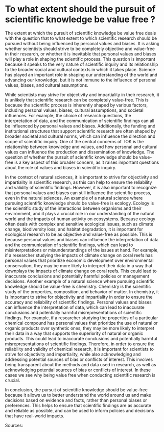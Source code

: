 # To what extent should the pursuit of scientific knowledge be value free ?

The extent at which the pursuit of scientific knowledge be value free deals with the question that to what extent to which scientific research should be pursued without being influenced by personal values and biases. It is asking whether scientists should strive to be completely objective and value-free in their research, or whether it is inevitable that personal values and biases will play a role in shaping the scientific process.  This question is important because it speaks to the very nature of scientific inquiry and its relationship to the broader social and cultural contexts in which it takes place. Science has played an important role in shaping our understanding of the world and advancing our knowledge, but it is not immune to the influence of personal values, biases, and cultural assumptions.

While scientists may strive for objectivity and impartiality in their research, it is unlikely that scientific research can be completely value-free. This is because the scientific process is inherently shaped by various factors, including personal values, biases, cultural assumptions, and societal influences. For example, the choice of research questions, the interpretation of data, and the communication of scientific findings can all be influenced by personal values and biases. Additionally, the funding and institutional structures that support scientific research are often shaped by broader societal and cultural norms, which can influence the direction and scope of scientific inquiry. One of the central concerns of TOK is the relationship between knowledge and values, and how personal and cultural values can influence the production and dissemination of knowledge. The question of whether the pursuit of scientific knowledge should be value-free is a key aspect of this broader concern, as it raises important questions about the role of values and biases in scientific inquiry. 

In the context of natural sciences, it is important to strive for objectivity and impartiality in scientific research, as this can help to ensure the reliability and validity of scientific findings. However, it is also important to recognize that personal values and biases can still influence the scientific process, even in the natural sciences. An example of a natural science where pursuing scientific knowledge should be value-free is ecology. Ecology is the scientific study of the interactions between organisms and their environment, and it plays a crucial role in our understanding of the natural world and the impacts of human activity on ecosystems. Because ecology often deals with complex and sensitive ecological issues, such as climate change, biodiversity loss, and habitat degradation, it is important for ecological research to be as objective and value-free as possible. This is because personal values and biases can influence the interpretation of data and the communication of scientific findings, which can lead to misinterpretations or misunderstandings of the issues at hand. For example, if a researcher studying the impacts of climate change on coral reefs has personal values that prioritize economic development over environmental conservation, they may be more likely to interpret their data in a way that downplays the impacts of climate change on coral reefs. This could lead to inaccurate conclusions and potentially harmful policies or management decisions. Another example of a natural science where pursuing scientific knowledge should be value-free is chemistry. Chemistry is the scientific study of the properties, composition, and behavior of matter. In chemistry, it is important to strive for objectivity and impartiality in order to ensure the accuracy and reliability of scientific findings. Personal values and biases can influence the interpretation of data, which can lead to inaccurate conclusions and potentially harmful misrepresentations of scientific findings. For example, if a researcher studying the properties of a particular chemical compound has personal values that prioritize the use of natural or organic products over synthetic ones, they may be more likely to interpret their data in a way that supports the superiority of natural or organic products. This could lead to inaccurate conclusions and potentially harmful misrepresentations of scientific findings. Therefore, in order to ensure the reliability and validity of chemical research, it is important for scientists to strive for objectivity and impartiality, while also acknowledging and addressing potential sources of bias or conflicts of interest. This involves being transparent about the methods and data used in research, as well as acknowledging potential sources of bias or conflicts of interest. In these cases we see why being value free when conducting scientific research is crucial.

In conclusion, the pursuit of scientific knowledge should be value-free because it allows us to better understand the world around us and make decisions based on evidence and facts, rather than personal biases or preferences. This helps to ensure that scientific findings are as accurate and reliable as possible, and can be used to inform policies and decisions that have real-world impacts. 

Sources:
